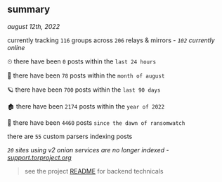 
## summary
_august 12th, 2022_

currently tracking `116` groups across `206` relays & mirrors - _`102` currently online_

⏲ there have been `0` posts within the `last 24 hours`

🦈 there have been `78` posts within the `month of august`

🪐 there have been `700` posts within the `last 90 days`

🏚 there have been `2174` posts within the `year of 2022`

🦕 there have been `4460` posts `since the dawn of ransomwatch`

there are `55` custom parsers indexing posts

_`20` sites using v2 onion services are no longer indexed - [support.torproject.org](https://support.torproject.org/onionservices/v2-deprecation/)_

> see the project [README](https://github.com/joshhighet/ransomwatch#ransomwatch--) for backend technicals
